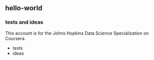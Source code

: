 ## hello-world
### tests and ideas

This account is for the Johns Hopkins Data Science Specialization on Coursera.

* tests
* ideas
